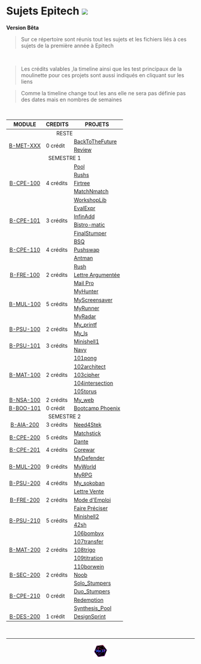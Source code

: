 # Sujets Epitech <img src="https://upload.wikimedia.org/wikipedia/commons/thumb/2/2d/Epitech.png/1598px-Epitech.png" width="60">

**Version Bêta**

>Sur ce répertoire sont réunis tout les sujets et les fichiers liés à ces sujets de la première année à Epitech

<br>

>Les crédits valables ,la timeline ainsi que les test principaux de la moulinette pour ces projets sont aussi indiqués en cliquant sur les liens

>Comme la timeline change tout les ans elle ne sera pas définie pas des dates mais en nombres de semaines

<br>

<table align="center">
    <thead>
        <tr>
            <th>MODULE</th>
            <th>CREDITS</th>
            <th>PROJETS</th>
        </tr>
    </thead>
    <tbody>
    <tr>
            <td colspan="3" align="center">RESTE</td>
    </tr>
    <tr>
            <td rowspan="2" style="text-align: center;"><a href="https://github.com/Studio-17/Epitech-Subjects/tree/main/Reste/B-MET-XXX">B-MET-XXX</a></td>
            <td rowspan="2" >0 crédit</td>
            <td><a href="https://github.com/Studio-17/Epitech-Subjects/tree/main/Reste/B-MET-XXX/BackToTheFuture">BackToTheFuture</a></td>
    </tr>
    <tr>
            <td><a href="https://github.com/Studio-17/Epitech-Subjects/tree/main/Reste/B-MET-XXX/Review">Review</a></td>
        </tr>
    <tr>
            <td colspan="3" align="center">SEMESTRE 1</td>
    </tr>
        <tr>
            <td rowspan="5" style="text-align: center;"><a href="https://github.com/Studio-17/Epitech-Subjects/tree/main/Semestre_1/B-CPE-100">B-CPE-100</a></td>
            <td rowspan="5" >4 crédits</td>
            <td><a href="https://github.com/Studio-17/Epitech-Subjects/tree/main/Semestre_1/B-CPE-100/Pool">Pool</a></td>
        </tr>
        <tr>
            <td><a href="https://github.com/Studio-17/Epitech-Subjects/tree/main/Semestre_1/B-CPE-100/Rushs">Rushs</a></td>
        </tr>
        <tr>
            <td><a href="https://github.com/Studio-17/Epitech-Subjects/tree/main/Semestre_1/B-CPE-100/Firtree">Firtree</a></td>
        </tr>
        <tr>
            <td><a href="https://github.com/Studio-17/Epitech-Subjects/tree/main/Semestre_1/B-CPE-100/MatchNmatch">MatchNmatch</a></td>
        </tr>
        <tr>
            <td><a href="https://github.com/Studio-17/Epitech-Subjects/tree/main/Semestre_1/B-CPE-100/WorkshopLib">WorkshopLib</a></td>
        </tr>
        <tr>
            <td rowspan="4" style="text-align: center;"><a href="https://github.com/Studio-17/Epitech-Subjects/tree/main/Semestre_1/B-CPE-101">B-CPE-101</a></td>
            <td rowspan="4" >3 crédits</td>
            <td><a href="https://github.com/Studio-17/Epitech-Subjects/tree/main/Semestre_1/B-CPE-101/EvalExpr">EvalExpr</a></td>
        </tr>
        <tr>
            <td><a href="https://github.com/Studio-17/Epitech-Subjects/tree/main/Semestre_1/B-CPE-101/InfinAdd">InfinAdd</a></td>
        </tr>
        <tr>
            <td><a href="https://github.com/Studio-17/Epitech-Subjects/tree/main/Semestre_1/B-CPE-101/Bistro-matic">Bistro-matic</a></td>
        </tr>
        <tr>
            <td><a href="https://github.com/Studio-17/Epitech-Subjects/tree/main/Semestre_1/B-CPE-101/FinalStumper">FinalStumper</a></td>
        </tr>
        <tr>
            <td rowspan="3" style="text-align: center;"><a href="https://github.com/Studio-17/Epitech-Subjects/tree/main/Semestre_1/B-CPE-110">B-CPE-110</a></td>
            <td rowspan="3" >4 crédits</td>
            <td><a href="https://github.com/Studio-17/Epitech-Subjects/tree/main/Semestre_1/B-CPE-110/BSQ">BSQ</a></td>
        </tr>
        <tr>
            <td><a href="https://github.com/Studio-17/Epitech-Subjects/tree/main/Semestre_1/B-CPE-110/Pushswap">Pushswap</a></td>
        </tr>
        <tr>
            <td><a href="https://github.com/Studio-17/Epitech-Subjects/tree/main/Semestre_1/B-CPE-110/Antman">Antman</a></td>
        </tr>
        <tr>
            <td rowspan="3" style="text-align: center;"><a href="https://github.com/Studio-17/Epitech-Subjects/tree/main/Semestre_1/B-FRE-100">B-FRE-100</a></td>
            <td rowspan="3" >2 crédits</td>
            <td><a href="https://github.com/Studio-17/Epitech-Subjects/tree/main/Semestre_1/B-FRE-100/Rush">Rush</a></td>
        </tr>
        <tr>
            <td><a href="https://github.com/Studio-17/Epitech-Subjects/tree/main/Semestre_1/B-FRE-100">Lettre Argumentée</a></td>
        </tr>
        <tr>
            <td><a href="https://github.com/Studio-17/Epitech-Subjects/tree/main/Semestre_1/B-FRE-100">Mail Pro</a></td>
        </tr>
        <tr>
            <td rowspan="4" style="text-align: center;"><a href="https://github.com/Studio-17/Epitech-Subjects/tree/main/Semestre_1/B-MUL-100">B-MUL-100</a></td>
            <td rowspan="4" >5 crédits</td>
            <td><a href="https://github.com/Studio-17/Epitech-Subjects/tree/main/Semestre_1/B-MUL-100/MyHunter">MyHunter</a></td>
        </tr>
        <tr>
            <td><a href="https://github.com/Studio-17/Epitech-Subjects/tree/main/Semestre_1/B-MUL-100/MyScreensaver">MyScreensaver</a></td>
        </tr>
        <tr>
            <td><a href="https://github.com/Studio-17/Epitech-Subjects/tree/main/Semestre_1/B-MUL-100/MyRunner">MyRunner</a></td>
        </tr>
        <tr>
            <td><a href="https://github.com/Studio-17/Epitech-Subjects/tree/main/Semestre_1/B-MUL-100/MyRadar">MyRadar</a></td>
        </tr>
        <tr>
            <td rowspan="2" style="text-align: center;"><a href="https://github.com/Studio-17/Epitech-Subjects/tree/main/Semestre_1/B-PSU-100">B-PSU-100</a></td>
            <td rowspan="2" >2 crédits</td>
            <td><a href="https://github.com/Studio-17/Epitech-Subjects/tree/main/Semestre_1/B-PSU-100/My_printf">My_printf</a></td>
        </tr>
        <tr>
            <td><a href="https://github.com/Studio-17/Epitech-Subjects/tree/main/Semestre_1/B-PSU-100/My_ls">My_ls</a></td>
        </tr>
        <tr>
            <td rowspan="2" style="text-align: center;"><a href="https://github.com/Studio-17/Epitech-Subjects/tree/main/Semestre_1/B-PSU-101">B-PSU-101</a></td>
            <td rowspan="2" >3 crédits</td>
            <td><a href="https://github.com/Studio-17/Epitech-Subjects/tree/main/Semestre_1/B-PSU-101/Minishell1">Minishell1</a></td>
        </tr>
        <tr>
            <td><a href="https://github.com/Studio-17/Epitech-Subjects/tree/main/Semestre_1/B-PSU-101/Navy">Navy</a></td>
        </tr>
        <tr>
            <td rowspan="5" style="text-align: center;"><a href="https://github.com/Studio-17/Epitech-Subjects/tree/main/Semestre_1/B-MAT-100">B-MAT-100</a></td>
            <td rowspan="5" >2 crédits</td>
            <td><a href="https://github.com/Studio-17/Epitech-Subjects/tree/main/Semestre_1/B-MAT-100">101pong</a></td>
        </tr>
        <tr>
            <td><a href="https://github.com/Studio-17/Epitech-Subjects/tree/main/Semestre_1/B-MAT-100">102architect</a></td>
        </tr>
        <tr>
            <td><a href="https://github.com/Studio-17/Epitech-Subjects/tree/main/Semestre_1/B-MAT-100">103cipher</a></td>
        </tr>
        <tr>
            <td><a href="https://github.com/Studio-17/Epitech-Subjects/tree/main/Semestre_1/B-MAT-100">104intersection</a></td>
        </tr>
        <tr>
            <td><a href="https://github.com/Studio-17/Epitech-Subjects/tree/main/Semestre_1/B-MAT-100">105torus</a></td>
        </tr>
        <tr>
            <td rowspan="1" style="text-align: center;"><a href="https://github.com/Studio-17/Epitech-Subjects/tree/main/Semestre_1/B-NSA-100">B-NSA-100</a></td>
            <td rowspan="1" >2 crédits</td>
            <td><a href="https://github.com/Studio-17/Epitech-Subjects/tree/main/Semestre_1/B-NSA-100/My_web">My_web</a></td>
        </tr>
        <tr>
            <td rowspan="1" style="text-align: center;"><a href="./Semestre_1/B-BOO-101">B-BOO-101</a></td>
            <td rowspan="1" >0 crédit</td>
            <td><a href="https://github.com/Studio-17/Epitech-Subjects/tree/main/Semestre_1/B-BOO-101/Bootcamp_Phoenix">Bootcamp Phoenix</a></td>
        </tr>
        <tr>
            <td colspan="3" align="center">SEMESTRE 2</td>
        </tr>
        <tr>
            <td rowspan="1" style="text-align: center;"><a href="https://github.com/Studio-17/Epitech-Subjects/tree/main/Semestre_2/B-AIA-200">B-AIA-200</a></td>
            <td rowspan="1" >3 crédits</td>
            <td><a href="https://github.com/Studio-17/Epitech-Subjects/tree/main/Semestre_2/B-AIA-200">Need4Stek</a></td>
        </tr>
        <tr>
            <td rowspan="2" style="text-align: center;"><a href="https://github.com/Studio-17/Epitech-Subjects/tree/main/Semestre_2/B-CPE-200">B-CPE-200</a></td>
            <td rowspan="2" >5 crédits</td>
            <td><a href="https://github.com/Studio-17/Epitech-Subjects/tree/main/Semestre_2/B-CPE-200/Matchstick">Matchstick</a></td>
        </tr>
        <tr>
            <td><a href="https://github.com/Studio-17/Epitech-Subjects/tree/main/Semestre_2/B-CPE-200/Dante">Dante</a></td>
        </tr>
        <tr>
            <td rowspan="1" style="text-align: center;"><a href="https://github.com/Studio-17/Epitech-Subjects/tree/main/Semestre_2/B-CPE-201">B-CPE-201</a></td>
            <td rowspan="1" >4 crédits</td>
            <td><a href="https://github.com/Studio-17/Epitech-Subjects/tree/main/Semestre_2/B-CPE-201/Corewar">Corewar</a></td>
        </tr>
        <tr>
            <td rowspan="3" style="text-align: center;"><a href="https://github.com/Studio-17/Epitech-Subjects/tree/main/Semestre_2/B-MUL-200">B-MUL-200</a></td>
            <td rowspan="3" >9 crédits</td>
            <td><a href="https://github.com/Studio-17/Epitech-Subjects/tree/main/Semestre_2/B-MUL-200/MyDefender">MyDefender</a></td>
        </tr>
        <tr>
            <td><a href="https://github.com/Studio-17/Epitech-Subjects/tree/main/Semestre_2/B-MUL-200/MyWorld">MyWorld</a></td>
        </tr>
        <tr>
            <td><a href="https://github.com/Studio-17/Epitech-Subjects/tree/main/Semestre_2/B-MUL-200/MyRPG">MyRPG</a></td>
        </tr>
        <tr>
            <td rowspan="1" style="text-align: center;"><a href="https://github.com/Studio-17/Epitech-Subjects/tree/main/Semestre_2/B-PSU-200">B-PSU-200</a></td>
            <td rowspan="1" >4 crédits</td>
            <td><a href="https://github.com/Studio-17/Epitech-Subjects/tree/main/Semestre_2/B-PSU-200/My_sokoban">My_sokoban</a></td>
        </tr>
        <tr>
            <td rowspan="3" style="text-align: center;"><a href="https://github.com/Studio-17/Epitech-Subjects/tree/main/Semestre_2/B-FRE-200">B-FRE-200</a></td>
            <td rowspan="3" >2 crédits</td>
            <td><a href="https://github.com/Studio-17/Epitech-Subjects/tree/main/Semestre_2/B-FRE-200">Lettre Vente</a></td>
        </tr>
        <tr>
            <td><a href="https://github.com/Studio-17/Epitech-Subjects/tree/main/Semestre_2/B-FRE-200">Mode d'Emploi</a></td>
        </tr>
        <tr>
            <td><a href="https://github.com/Studio-17/Epitech-Subjects/tree/main/Semestre_2/B-FRE-200">Faire Préciser</a></td>
        </tr>
        <tr>
            <td rowspan="2" style="text-align: center;"><a href="https://github.com/Studio-17/Epitech-Subjects/tree/main/Semestre_2/B-PSU-210">B-PSU-210</a></td>
            <td rowspan="2" >5 crédits</td>
            <td><a href="https://github.com/Studio-17/Epitech-Subjects/tree/main/Semestre_2/B-PSU-210/minishell2">Minishell2</a></td>
        </tr>
        <tr>
            <td><a href="https://github.com/Studio-17/Epitech-Subjects/tree/main/Semestre_2/B-PSU-210/42sh">42sh</a></td>
        </tr>
        <tr>
            <td rowspan="5" style="text-align: center;"><a href="https://github.com/Studio-17/Epitech-Subjects/tree/main/Semestre_2/B-MAT-200">B-MAT-200</a></td>
            <td rowspan="5" >2 crédits</td>
            <td><a href="https://github.com/Studio-17/Epitech-Subjects/tree/main/Semestre_2/B-MAT-200">106bombyx</a></td>
        </tr>
        <tr>
            <td><a href="https://github.com/Studio-17/Epitech-Subjects/tree/main/Semestre_2/B-MAT-200">107transfer</a></td>
        </tr>
        <tr>
            <td><a href="https://github.com/Studio-17/Epitech-Subjects/tree/main/Semestre_2/B-MAT-200">108trigo</a></td>
        </tr>
        <tr>
            <td><a href="https://github.com/Studio-17/Epitech-Subjects/tree/main/Semestre_2/B-MAT-200">109titration</a></td>
        </tr>
        <tr>
            <td><a href="https://github.com/Studio-17/Epitech-Subjects/tree/main/Semestre_2/B-MAT-200">110borwein</a></td>
        </tr>
        <tr>
            <td rowspan="1" style="text-align: center;"><a href="https://github.com/Studio-17/Epitech-Subjects/tree/main/Semestre_2/B-SEC-200">B-SEC-200</a></td>
            <td rowspan="1" >2 crédits</td>
            <td><a href="https://github.com/Studio-17/Epitech-Subjects/tree/main/Semestre_2/B-SEC-200">Noob</a></td>
        </tr>
        <tr>
            <td rowspan="4" style="text-align: center;"><a href="https://github.com/Studio-17/Epitech-Subjects/tree/main/Semestre_2/B-CPE-210">B-CPE-210</a></td>
            <td rowspan="4" >0 crédit</td>
            <td><a href="https://github.com/Studio-17/Epitech-Subjects/tree/main/Semestre_2/B-CPE-210/Solo_Stumpers">Solo_Stumpers</a></td>
        </tr>
        <tr>
            <td><a href="https://github.com/Studio-17/Epitech-Subjects/tree/main/Semestre_2/B-CPE-210/Duo_Stumpers">Duo_Stumpers</a></td>
        </tr>
        <tr>
            <td><a href="https://github.com/Studio-17/Epitech-Subjects/tree/main/Semestre_2/B-CPE-210/Redemption">Redemption</a></td>
        </tr>
        <tr>
            <td><a href="https://github.com/Studio-17/Epitech-Subjects/tree/main/Semestre_2/B-CPE-210/Synthesis_pool">Synthesis_Pool</a></td>
        </tr>
        <tr>
            <td rowspan="1" style="text-align: center;"><a href="https://github.com/Studio-17/Epitech-Subjects/tree/main/Semestre_2/B-DES-200">B-DES-200</a></td>
            <td rowspan="1" >1 crédit</td>
            <td><a href="https://github.com/Studio-17/Epitech-Subjects/tree/main/Semestre_2/B-DES-200">DesignSprint</a></td>
        </tr>
    </tbody>
</table>

<br>

---

<div align="center">

<a href="https://github.com/Studio-17" target="_blank"><img src="./voc17.gif" width="40"></a>

</div>